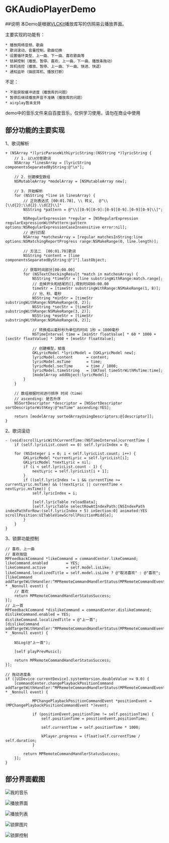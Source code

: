 # GKAudioPlayerDemo

##说明
   本Demo是根据[VLCKit](https://code.videolan.org/videolan/VLCKit)播放库写的仿网易云播放界面。
   
   主要实现的功能有：
    
    * 播放网络音频、歌曲
    * 歌词滚动、音量控制、歌曲切换
    * 设置循环类型、上一曲、下一曲、喜欢歌曲等
    * 锁屏控制（播放、暂停、喜欢、上一曲、下一曲、播放条拖动）
    * 耳机线控（播放、暂停、上一曲、下一曲、快进、快退）
    * 通知监听（插拔耳机、播放打断）
   
   不足：
    
    * 不能获取缓冲进度（播放库的问题）
    * 暂停后继续播放声音不准确（播放库的问题）
    * airplay暂未支持

   demo中的音乐文件来自百度音乐，仅供学习使用，请勿在商业中使用

## 部分功能的主要实现
1、歌词解析
```
+ (NSArray *)lyricParaseWithLyricString:(NSString *)lyricString {
    // 1. 以\n分割歌词
    NSArray *linesArray = [lyricString componentsSeparatedByString:@"\n"];

    // 2. 创建模型数组
    NSMutableArray *modelArray = [NSMutableArray new];

    // 3. 开始解析
    for (NSString *line in linesArray) {
        // 正则表达式 [00:01.78], \\ 转义,  @"\\[\\d{2}:\\d{2}.\\d{2}\\]"
        NSString *pattern = @"\\[[0-9][0-9]:[0-9][0-9].[0-9][0-9]\\]";

        NSRegularExpression *regular = [NSRegularExpression regularExpressionWithPattern:pattern options:NSRegularExpressionCaseInsensitive error:nil];
        // 进行匹配
        NSArray *matchesArray = [regular matchesInString:line options:NSMatchingReportProgress range:NSMakeRange(0, line.length)];

        // 方法二  [00:01.78]歌词
        NSString *content = [line componentsSeparatedByString:@"]"].lastObject;

        // 获取时间部分[00:00.00]
        for (NSTextCheckingResult *match in matchesArray) {
            NSString *timeStr = [line substringWithRange:match.range];
            // 去掉开头和结尾的[],得到时间00:00.00
            timeStr = [timeStr substringWithRange:NSMakeRange(1, 8)];
            // 分、秒、毫秒
            NSString *minStr = [timeStr substringWithRange:NSMakeRange(0, 2)];
            NSString *secStr = [timeStr substringWithRange:NSMakeRange(3, 2)];
            NSString *mseStr = [timeStr substringWithRange:NSMakeRange(6, 2)];

            // 转换成以毫秒秒为单位的时间 1秒 = 1000毫秒
            NSTimeInterval time = [minStr floatValue] * 60 * 1000 + [secStr floatValue] * 1000 + [mseStr floatValue];

            // 创建模型，赋值
            GKLyricModel *lyricModel = [GKLyricModel new];
            lyricModel.content      = content;
            lyricModel.msTime       = time;
            lyricModel.secTime      = time / 1000;
            lyricModel.timeString   = [GKTool timeStrWithMsTime:time];
            [modelArray addObject:lyricModel];
        }
    }

    // 数组根据时间进行排序 时间（time）
    // ascending: 是否升序
    NSSortDescriptor *descriptor = [NSSortDescriptor sortDescriptorWithKey:@"msTime" ascending:YES];

    return [modelArray sortedArrayUsingDescriptors:@[descriptor]];
}

```
2、歌词滚动
```
- (void)scrollLyricWithCurrentTime:(NSTimeInterval)currentTime {
    if (self.lyricList.count == 0) self.lyricIndex = 0;

    for (NSInteger i = 0; i < self.lyricList.count; i++) {
        GKLyricModel *currentLyric = self.lyricList[i];
        GKLyricModel *nextLyric = nil;
        if (i < self.lyricList.count - 1) {
            nextLyric = self.lyricList[i + 1];
        }
        if ((self.lyricIndex != i && currentTime >= currentLyric.msTime) && (!nextLyric || currentTime < nextLyric.msTime)) {
            self.lyricIndex = i;

            [self.lyricTable reloadData];
            [self.lyricTable selectRowAtIndexPath:[NSIndexPath indexPathForRow:(self.lyricIndex + 5) inSection:0] animated:YES scrollPosition:UITableViewScrollPositionMiddle];
        }
    }
}
```
3、锁屏功能控制
```
// 喜欢、上一曲
// 喜欢按钮
MPFeedbackCommand *likeCommand = commandCenter.likeCommand;
likeCommand.enabled        = YES;
likeCommand.active         = self.model.isLike;
likeCommand.localizedTitle = self.model.isLike ? @"取消喜欢" : @"喜欢";
[likeCommand addTargetWithHandler:^MPRemoteCommandHandlerStatus(MPRemoteCommandEvent * _Nonnull event) {
    // 喜欢
    return MPRemoteCommandHandlerStatusSuccess;
}];
// 上一首
MPFeedbackCommand *dislikeCommand = commandCenter.dislikeCommand;
dislikeCommand.enabled = YES;
dislikeCommand.localizedTitle = @"上一首";
[dislikeCommand addTargetWithHandler:^MPRemoteCommandHandlerStatus(MPRemoteCommandEvent * _Nonnull event) {

    NSLog(@"上一首");

    [self playPrevMusic];

    return MPRemoteCommandHandlerStatusSuccess;
}];

// 拖动进度条
if ([UIDevice currentDevice].systemVersion.doubleValue >= 9.0) {
    [commandCenter.changePlaybackPositionCommand addTargetWithHandler:^MPRemoteCommandHandlerStatus(MPRemoteCommandEvent * _Nonnull event) {

            MPChangePlaybackPositionCommandEvent *positionEvent = (MPChangePlaybackPositionCommandEvent *)event;

            if (positionEvent.positionTime != self.positionTime) {
                self.positionTime = positionEvent.positionTime;

                self.currentTime = self.positionTime * 1000;

                kPlayer.progress = (float)self.currentTime / self.duration;
            }

        return MPRemoteCommandHandlerStatusSuccess;
    }];
}

```

## 部分界面截图

![我的音乐](https://github.com/QuintGao/GKAudioPlayerDemo/blob/master/img_home.png)

![播放界面](https://github.com/QuintGao/GKAudioPlayerDemo/blob/master/img_player.png)

![播放列表](https://github.com/QuintGao/GKAudioPlayerDemo/blob/master/img_list.png)

![锁屏图片](https://github.com/QuintGao/GKAudioPlayerDemo/blob/master/img_lock.png)

![锁屏控制](https://github.com/QuintGao/GKAudioPlayerDemo/blob/master/img_lock_control.png)

